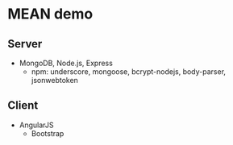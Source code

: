 # MEAN demo

## Server
* MongoDB, Node.js, Express
  * npm: underscore, mongoose, bcrypt-nodejs, body-parser, jsonwebtoken

## Client
* AngularJS
  * Bootstrap
